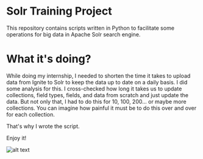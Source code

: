 # Solr Training Project

This repository contains scripts written in Python to facilitate some operations for big data in Apache Solr search engine.

# What it's doing?

While doing my internship, I needed to shorten the time it takes to upload data from Ignite to Solr to keep the data up to date on a daily basis. I did some analysis for this.
I cross-checked how long it takes us to update collections, field types, fields, and data from scratch and just update the data.
But not only that, I had to do this for 10, 100, 200... or maybe more collections.
You can imagine how painful it must be to do this over and over for each collection.

That's why I wrote the script.

Enjoy it!

![alt text](https://upload.wikimedia.org/wikipedia/commons/thumb/c/cd/Apache_Solr_logo.svg/1200px-Apache_Solr_logo.svg.png)
